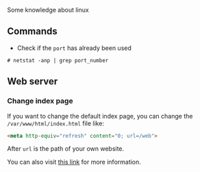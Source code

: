 Some knowledge about linux

## Commands

- Check if the `port` has already been used
```
# netstat -anp | grep port_number
```

## Web server

### Change index page

If you want to change the default index page, you can change the `/var/www/html/index.html` file like:
```html
<meta http-equiv="refresh" content="0; url=/web">
```

After `url` is the path of your own website.

You can also visit [this link](https://blog.csdn.net/LEE18254290736/article/details/51901725) for more information.
